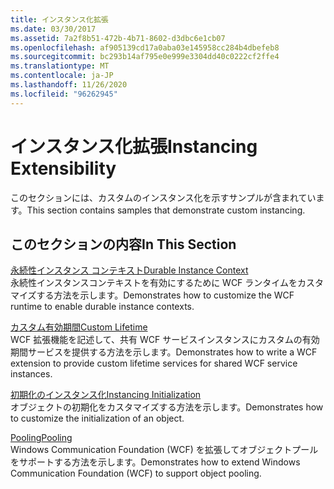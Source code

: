 ```yaml
---
title: インスタンス化拡張
ms.date: 03/30/2017
ms.assetid: 7a2f8b51-472b-4b71-8602-d3dbc6e1cb07
ms.openlocfilehash: af905139cd17a0aba03e145958cc284b4dbefeb8
ms.sourcegitcommit: bc293b14af795e0e999e3304dd40c0222cf2ffe4
ms.translationtype: MT
ms.contentlocale: ja-JP
ms.lasthandoff: 11/26/2020
ms.locfileid: "96262945"
---
```

# <a name="instancing-extensibility"></a><span data-ttu-id="32218-102">インスタンス化拡張</span><span class="sxs-lookup"><span data-stu-id="32218-102">Instancing Extensibility</span></span>

<span data-ttu-id="32218-103">このセクションには、カスタムのインスタンス化を示すサンプルが含まれています。</span><span class="sxs-lookup"><span data-stu-id="32218-103">This section contains samples that demonstrate custom instancing.</span></span>  
  
## <a name="in-this-section"></a><span data-ttu-id="32218-104">このセクションの内容</span><span class="sxs-lookup"><span data-stu-id="32218-104">In This Section</span></span>  

 [<span data-ttu-id="32218-105">永続性インスタンス コンテキスト</span><span class="sxs-lookup"><span data-stu-id="32218-105">Durable Instance Context</span></span>](durable-instance-context.md)  
 <span data-ttu-id="32218-106">永続性インスタンスコンテキストを有効にするために WCF ランタイムをカスタマイズする方法を示します。</span><span class="sxs-lookup"><span data-stu-id="32218-106">Demonstrates how to customize the WCF runtime to enable durable instance contexts.</span></span>  
  
 [<span data-ttu-id="32218-107">カスタム有効期間</span><span class="sxs-lookup"><span data-stu-id="32218-107">Custom Lifetime</span></span>](custom-lifetime.md)  
 <span data-ttu-id="32218-108">WCF 拡張機能を記述して、共有 WCF サービスインスタンスにカスタムの有効期間サービスを提供する方法を示します。</span><span class="sxs-lookup"><span data-stu-id="32218-108">Demonstrates how to write a WCF extension to provide custom lifetime services for shared WCF service instances.</span></span>  
  
 [<span data-ttu-id="32218-109">初期化のインスタンス化</span><span class="sxs-lookup"><span data-stu-id="32218-109">Instancing Initialization</span></span>](instancing-initialization.md)  
 <span data-ttu-id="32218-110">オブジェクトの初期化をカスタマイズする方法を示します。</span><span class="sxs-lookup"><span data-stu-id="32218-110">Demonstrates how to customize the initialization of an object.</span></span>  
  
 [<span data-ttu-id="32218-111">Pooling</span><span class="sxs-lookup"><span data-stu-id="32218-111">Pooling</span></span>](pooling.md)  
 <span data-ttu-id="32218-112">Windows Communication Foundation (WCF) を拡張してオブジェクトプールをサポートする方法を示します。</span><span class="sxs-lookup"><span data-stu-id="32218-112">Demonstrates how to extend Windows Communication Foundation (WCF) to support object pooling.</span></span>
